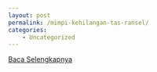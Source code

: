 ```yaml
---
layout: post
permalink: /mimpi-kehilangan-tas-ransel/
categories:
    - Uncategorized
---
```


[Baca Selengkapnya](/02)